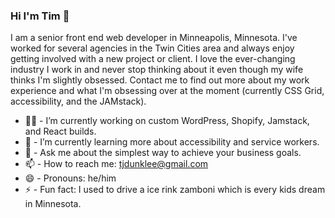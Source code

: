 ### Hi I'm Tim 👋

I am a senior front end web developer in Minneapolis, Minnesota. I've worked for several agencies in the Twin Cities area and always enjoy getting involved with a new project or client. I love the ever-changing industry I work in and never stop thinking about it even though my wife thinks I'm slightly obsessed. Contact me to find out more about my work experience and what I'm obsessing over at the moment (currently CSS Grid, accessibility, and the JAMstack).

- 👨‍💻  - I’m currently working on custom WordPress, Shopify, Jamstack, and React builds.
- 🌱  - I’m currently learning more about accessibility and service workers.
- 💬  - Ask me about the simplest way to achieve your business goals.
- 📫  - How to reach me: tjdunklee@gmail.com
- 😄  - Pronouns: he/him
- ⚡  - Fun fact: I used to drive a ice rink zamboni which is every kids dream in Minnesota.
